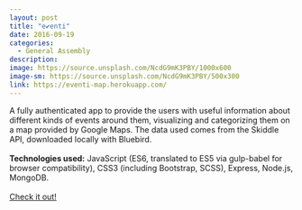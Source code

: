 ```yaml
---
layout: post
title: "e✔enti"
date: 2016-09-19
categories:
  - General Assembly
description:
image: https://source.unsplash.com/NcdG9mK3PBY/1000x600
image-sm: https://source.unsplash.com/NcdG9mK3PBY/500x300
link: https://eventi-map.herokuapp.com/
---
```

A fully authenticated app to provide the users with useful information about different kinds of events around them, visualizing and categorizing them on a map provided by Google Maps. The data used comes from the Skiddle API, downloaded locally with Bluebird.
<br>
<br>
<strong>Technologies used:</strong> JavaScript (ES6, translated to ES5 via gulp-babel for browser compatibility), CSS3 (including Bootstrap, SCSS), Express, Node.js, MongoDB.
<br>
<br>
<a href="{{ page.link }}" target="\_blank">Check it out!</a>
